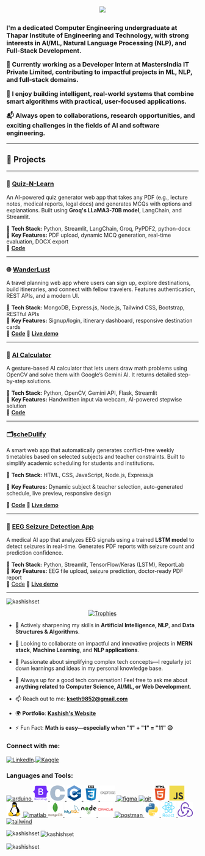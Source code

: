 <h1 align="center">
    <img src="https://readme-typing-svg.herokuapp.com/?font=Righteous&size=35&center=true&vCenter=true&width=500&height=70&duration=4000&lines=Hi+There!+👋;+I'm+KASHISH+SETH!;" />
</h1>



<h3 align="left">

I'm a dedicated Computer Engineering undergraduate at <b>Thapar Institute of Engineering and Technology</b>, with strong interests in <b>AI/ML</b>, <b>Natural Language Processing (NLP)</b>, and <b>Full-Stack Development</b>.

💼 Currently working as a <b>Developer Intern</b> at <b>MastersIndia IT Private Limited</b>, contributing to impactful projects in ML, NLP, and full-stack domains.

🚀 I enjoy building intelligent, real-world systems that combine smart algorithms with practical, user-focused applications.

📬 Always open to collaborations, research opportunities, and exciting challenges in the fields of AI and software engineering.

</h3>




---

## 📌 Projects

---

### 🧠 [Quiz-N-Learn](https://github.com/KAsHiSHSET/QUIZ_N_LEARN_project)

An AI-powered quiz generator web app that takes any PDF (e.g., lecture notes, medical reports, legal docs) and generates MCQs with options and explanations. Built using **Groq's LLaMA3-70B model**, LangChain, and Streamlit.

🔹 **Tech Stack:** Python, Streamlit, LangChain, Groq, PyPDF2, python-docx  
🔹 **Key Features:** PDF upload, dynamic MCQ generation, real-time evaluation, DOCX export  
🔗 [**Code**](https://github.com/KAsHiSHSET/QUIZ_N_LEARN_project)

---

### 🌐 [WanderLust](https://wanderlust-1upa.onrender.com/signup)

A travel planning web app where users can sign up, explore destinations, build itineraries, and connect with fellow travelers. Features authentication, REST APIs, and a modern UI.

🔹 **Tech Stack:** MongoDB, Express.js, Node.js, Tailwind CSS, Bootstrap, RESTful APIs  
🔹 **Key Features:** Signup/login, itinerary dashboard, responsive destination cards  
🔗 [**Code**](https://github.com/KAsHiSHSET/Wanderlust_website)
🔗 [**Live demo**](https://github.com/KAsHiSHSET/Wanderlust_website)

---

### 🧮 [AI Calculator](https://github.com/KAsHiSHSET/AI_Calulator)

A gesture-based AI calculator that lets users draw math problems using OpenCV and solve them with Google’s Gemini AI. It returns detailed step-by-step solutions.

🔹 **Tech Stack:** Python, OpenCV, Gemini API, Flask, Streamlit  
🔹 **Key Features:** Handwritten input via webcam, AI-powered stepwise solution  
🔗 [**Code**](https://github.com/KAsHiSHSET/AI_Calulator)

---

### 🗂️[scheDulify](https://github.com/KAsHiSHSET/scheDulify-CPU-scheduling-simulator)
A smart web app that automatically generates conflict-free weekly timetables based on selected subjects and teacher constraints. Built to simplify academic scheduling for students and institutions.

🔹 **Tech Stack:** HTML, CSS, JavaScript, Node.js, Express.js

🔹 **Key Features:** Dynamic subject & teacher selection, auto-generated schedule, live preview, responsive design


🔗 [**Code**](https://github.com/KAsHiSHSET/scheDulify-CPU-scheduling-simulator)
🔗 [**Live demo**](https://sche-dulify-cpu-scheduling-simulato.vercel.app/)

---

### 🧬 [EEG Seizure Detection App](https://seizurelstm-kashishsethpersonalapp.streamlit.app/)

A medical AI app that analyzes EEG signals using a trained **LSTM model** to detect seizures in real-time. Generates PDF reports with seizure count and prediction confidence.

🔹 **Tech Stack:** Python, Streamlit, TensorFlow/Keras (LSTM), ReportLab  
🔹 **Key Features:** EEG file upload, seizure prediction, doctor-ready PDF report  
🔗 [Code](https://github.com/KAsHiSHSET/EEG_seizure_lstm)
🔗 [**Live demo**](https://seizurelstm-kashishsethpersonalapp.streamlit.app/)

---

<p align="left">
  <img src="https://komarev.com/ghpvc/?username=kashishset&label=Profile%20views&color=0e75b6&style=flat" alt="kashishset" />
</p>

<p align="center">
  <a href="https://github.com/ryo-ma/github-profile-trophy">
    <img src="https://github-profile-trophy.vercel.app/?username=kashishset&theme=radical" alt="Trophies" />
  </a>
</p>
  
- 🌱 Actively sharpening my skills in **Artificial Intelligence, NLP**, and **Data Structures & Algorithms**.

- 👯 Looking to collaborate on impactful and innovative projects in **MERN stack**, **Machine Learning**, and **NLP applications**.

- 📝 Passionate about simplifying complex tech concepts—I regularly jot down learnings and ideas in my personal knowledge base.

- 💬 Always up for a good tech conversation! Feel free to ask me about **anything related to Computer Science, AI/ML, or Web Development**.

- 📫 Reach out to me: **kseth9852@gmail.com**
  
- 🌍 **Portfolio**: **[Kashish's Website](https://kashish-seth-p5zqq2a.gamma.site/)**

- ⚡ Fun Fact: **Math is easy—especially when "1" + "1" = "11" 😉**

<h3 align="left">Connect with me:</h3>
<p align="left">
  <a href="https://linkedin.com/in/kashish-seth-6097182bb" target="blank">
    <img align="center" src="https://raw.githubusercontent.com/rahuldkjain/github-profile-readme-generator/master/src/images/icons/Social/linked-in-alt.svg" alt="LinkedIn" height="30" width="40" />
  </a>
  <a href="https://www.kaggle.com/kashishsethhhh" target="blank">
    <img align="center" src="https://www.vectorlogo.zone/logos/kaggle/kaggle-icon.svg" alt="Kaggle" height="30" width="40" />
  </a>
</p>


<h3 align="left">Languages and Tools:</h3>
<p align="left"> <a href="https://www.arduino.cc/" target="_blank" rel="noreferrer"> <img src="https://cdn.worldvectorlogo.com/logos/arduino-1.svg" alt="arduino" width="40" height="40"/> </a> <a href="https://getbootstrap.com" target="_blank" rel="noreferrer"> <img src="https://raw.githubusercontent.com/devicons/devicon/master/icons/bootstrap/bootstrap-plain-wordmark.svg" alt="bootstrap" width="40" height="40"/> </a> <a href="https://www.cprogramming.com/" target="_blank" rel="noreferrer"> <img src="https://raw.githubusercontent.com/devicons/devicon/master/icons/c/c-original.svg" alt="c" width="40" height="40"/> </a> <a href="https://www.w3schools.com/cpp/" target="_blank" rel="noreferrer"> <img src="https://raw.githubusercontent.com/devicons/devicon/master/icons/cplusplus/cplusplus-original.svg" alt="cplusplus" width="40" height="40"/> </a> <a href="https://www.w3schools.com/css/" target="_blank" rel="noreferrer"> <img src="https://raw.githubusercontent.com/devicons/devicon/master/icons/css3/css3-original-wordmark.svg" alt="css3" width="40" height="40"/> </a> <a href="https://expressjs.com" target="_blank" rel="noreferrer"> <img src="https://raw.githubusercontent.com/devicons/devicon/master/icons/express/express-original-wordmark.svg" alt="express" width="40" height="40"/> </a> <a href="https://www.figma.com/" target="_blank" rel="noreferrer"> <img src="https://www.vectorlogo.zone/logos/figma/figma-icon.svg" alt="figma" width="40" height="40"/> </a> <a href="https://git-scm.com/" target="_blank" rel="noreferrer"> <img src="https://www.vectorlogo.zone/logos/git-scm/git-scm-icon.svg" alt="git" width="40" height="40"/> </a> <a href="https://www.w3.org/html/" target="_blank" rel="noreferrer"> <img src="https://raw.githubusercontent.com/devicons/devicon/master/icons/html5/html5-original-wordmark.svg" alt="html5" width="40" height="40"/> </a> <a href="https://developer.mozilla.org/en-US/docs/Web/JavaScript" target="_blank" rel="noreferrer"> <img src="https://raw.githubusercontent.com/devicons/devicon/master/icons/javascript/javascript-original.svg" alt="javascript" width="40" height="40"/> </a> <a href="https://www.linux.org/" target="_blank" rel="noreferrer"> <img src="https://raw.githubusercontent.com/devicons/devicon/master/icons/linux/linux-original.svg" alt="linux" width="40" height="40"/> </a> <a href="https://www.mathworks.com/" target="_blank" rel="noreferrer"> <img src="https://upload.wikimedia.org/wikipedia/commons/2/21/Matlab_Logo.png" alt="matlab" width="40" height="40"/> </a> <a href="https://www.mongodb.com/" target="_blank" rel="noreferrer"> <img src="https://raw.githubusercontent.com/devicons/devicon/master/icons/mongodb/mongodb-original-wordmark.svg" alt="mongodb" width="40" height="40"/> </a> <a href="https://www.mysql.com/" target="_blank" rel="noreferrer"> <img src="https://raw.githubusercontent.com/devicons/devicon/master/icons/mysql/mysql-original-wordmark.svg" alt="mysql" width="40" height="40"/> </a> <a href="https://nodejs.org" target="_blank" rel="noreferrer"> <img src="https://raw.githubusercontent.com/devicons/devicon/master/icons/nodejs/nodejs-original-wordmark.svg" alt="nodejs" width="40" height="40"/> </a> <a href="https://www.oracle.com/" target="_blank" rel="noreferrer"> <img src="https://raw.githubusercontent.com/devicons/devicon/master/icons/oracle/oracle-original.svg" alt="oracle" width="40" height="40"/> </a> <a href="https://postman.com" target="_blank" rel="noreferrer"> <img src="https://www.vectorlogo.zone/logos/getpostman/getpostman-icon.svg" alt="postman" width="40" height="40"/> </a> <a href="https://www.python.org" target="_blank" rel="noreferrer"> <img src="https://raw.githubusercontent.com/devicons/devicon/master/icons/python/python-original.svg" alt="python" width="40" height="40"/> </a> <a href="https://reactjs.org/" target="_blank" rel="noreferrer"> <img src="https://raw.githubusercontent.com/devicons/devicon/master/icons/react/react-original-wordmark.svg" alt="react" width="40" height="40"/> </a> <a href="https://redux.js.org" target="_blank" rel="noreferrer"> <img src="https://raw.githubusercontent.com/devicons/devicon/master/icons/redux/redux-original.svg" alt="redux" width="40" height="40"/> </a> <a href="https://tailwindcss.com/" target="_blank" rel="noreferrer"> <img src="https://www.vectorlogo.zone/logos/tailwindcss/tailwindcss-icon.svg" alt="tailwind" width="40" height="40"/> </a> </p>

<p><img align="left" src="https://github-readme-stats.vercel.app/api/top-langs?username=kashishset&show_icons=true&locale=en&layout=compact" alt="kashishset" /></p>

<p>&nbsp;<img align="center" src="https://github-readme-stats.vercel.app/api?username=kashishset&show_icons=true&locale=en" alt="kashishset" /></p>

<p><img align="center" src="https://github-readme-streak-stats.herokuapp.com/?user=kashishset&" alt="kashishset" /></p>
